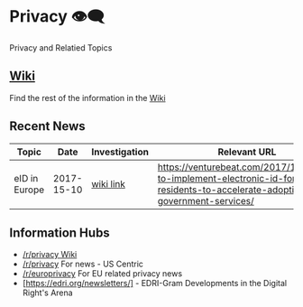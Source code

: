 # Privacy 👁‍🗨
Privacy and Relatied Topics

[Wiki](https://github.com/Internet-Freedom-Lx/Privacy/wiki)
-----
Find the rest of the information in the [Wiki](https://github.com/Internet-Freedom-Lx/Privacy/wiki)

Recent News
-----------
| Topic | Date | Investigation | Relevant URL |
|-------|--------------|---|----|
| eID in Europe | 2017-15-10 | [wiki link](https://github.com/Internet-Freedom-Lx/Privacy/wiki/eID-in-Europe) | https://venturebeat.com/2017/10/06/eu-to-implement-electronic-id-for-residents-to-accelerate-adoption-of-e-government-services/ |

Information Hubs
----------------
* [/r/privacy Wiki](https://www.reddit.com/r/privacy/wiki/index)
* [/r/privacy](https://www.reddit.com/r/privacy/) For news - US Centric
* [/r/europrivacy](https://www.reddit.com/r/europrivacy/) For EU related privacy news
* [https://edri.org/newsletters/] - EDRI-Gram Developments in the Digital Right's Arena
